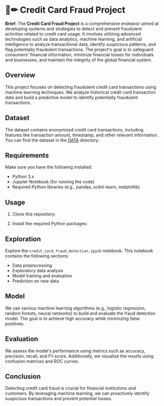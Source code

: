 # 📄✏ Credit Card Fraud Project

**Brief:** The **Credit Card Fraud Project** is a comprehensive endeavor aimed at developing systems and strategies to detect and prevent fraudulent activities related to credit card usage. It involves utilizing advanced technologies such as data analytics, machine learning, and artificial intelligence to analyze transactional data, identify suspicious patterns, and flag potentially fraudulent transactions. The project's goal is to safeguard consumers' financial information, minimize financial losses for individuals and businesses, and maintain the integrity of the global financial system.

## Overview
This project focuses on detecting fraudulent credit card transactions using machine learning techniques. We analyze historical credit card transaction data and build a predictive model to identify potentially fraudulent transactions.

## Dataset
The dataset contains anonymized credit card transactions, including features like transaction amount, timestamp, and other relevant information. You can find the dataset in the [DATA](https://www.kaggle.com/datasets/mlg-ulb/creditcardfraud) directory.

## Requirements
Make sure you have the following installed:
- Python 3.x
- Jupyter Notebook (for running the code)
- Required Python libraries (e.g., pandas, scikit-learn, matplotlib)

## Usage
1. Clone this repository:

2. Install the required Python packages:

## Exploration
Explore the `credit_card_fraud_detection.ipynb` notebook. This notebook contains the following sections:
- Data preprocessing
- Exploratory data analysis
- Model training and evaluation
- Prediction on new data

## Model
We use various machine learning algorithms (e.g., logistic regression, random forests, neural networks) to build and evaluate the fraud detection model. The goal is to achieve high accuracy while minimizing false positives.

## Evaluation
We assess the model's performance using metrics such as accuracy, precision, recall, and F1-score. Additionally, we visualize the results using confusion matrices and ROC curves.

## Conclusion
Detecting credit card fraud is crucial for financial institutions and customers. By leveraging machine learning, we can proactively identify suspicious transactions and prevent potential losses.
